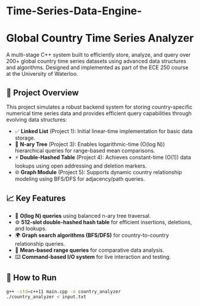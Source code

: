 # Time-Series-Data-Engine-
# Global Country Time Series Analyzer

A multi-stage C++ system built to efficiently store, analyze, and query over 200+ global country time series datasets using advanced data structures and algorithms. Designed and implemented as part of the ECE 250 course at the University of Waterloo.

## 🔧 Project Overview

This project simulates a robust backend system for storing country-specific numerical time series data and provides efficient query capabilities through evolving data structures:

- ✅ **Linked List** (Project 1): Initial linear-time implementation for basic data storage.
- 🌲 **N-ary Tree** (Project 3): Enables logarithmic-time (O(log N)) hierarchical queries for range-based mean comparisons.
- ⚡ **Double-Hashed Table** (Project 4): Achieves constant-time (O(1)) data lookups using open addressing and deletion markers.
- 🌐 **Graph Module** (Project 5): Supports dynamic country relationship modeling using BFS/DFS for adjacency/path queries.

## 📈 Key Features

- 🧠 **O(log N) queries** using balanced n-ary tree traversal.
- ⚙️ **512-slot double-hashed hash table** for efficient insertions, deletions, and lookups.
- 🌍 **Graph search algorithms (BFS/DFS)** for country-to-country relationship queries.
- 🧮 **Mean-based range queries** for comparative data analysis.
- ⌨️ **Command-based I/O system** for live interaction and testing.

## 🚀 How to Run

```bash
g++ -std=c++11 main.cpp -o country_analyzer
./country_analyzer < input.txt
